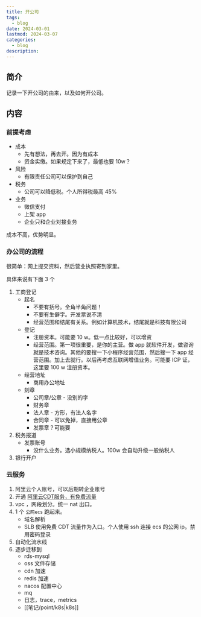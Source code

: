 ```yaml
---
title: 开公司
tags:
  - blog
date: 2024-03-01
lastmod: 2024-03-07
categories:
  - blog
description: 
---
```


## 简介

记录一下开公司的由来，以及如何开公司。

## 内容

### 前提考虑

- 成本
    - 先有想法，再去开。因为有成本
    - 资金实缴。如果规定下来了，最低也要 10w？
- 风险
    - 有限责任公司可以保护到自己
- 税务
    - 公司可以降低税。个人所得税最高 45%
- 业务
    - 微信支付
    - 上架 app
    - 企业只和企业对接业务

成本不高，优势明显。

### 办公司的流程

很简单：网上提交资料，然后营业执照寄到家里。

具体来说有下面 3 个

1. 工商登记
    - 起名
        - 不要有括号。全角半角问题！
        - 不要有生僻字。开发票说不清
        - 经营范围和结尾有关系。例如计算机技术，结尾就是科技有限公司
    - 登记
        - 注册资本。可能要 10 w。低一点比较好，可以增资
        - 经营范围。第一项很重要，是你的主营。做 app 就软件开发，做咨询就是技术咨询。其他的要搜一下小程序经营范围，然后搜一下 app 经营范围。加上去就行。以后再考虑互联网增值业务。可能要 ICP 证，这里要 100 w 注册资本。
    - 经营地址
        - 商用办公地址
    - 刻章
        - 公司章/公章 - 没别的字
        - 财务章
        - 法人章 - 方形，有法人名字
        - 合同章 - 可以免掉，直接用公章
        - 发票章？可能要
2. 税务报道
    - 发票账号
        - 没什么业务。选小规模纳税人。100w 会自动升级一般纳税人
3. 银行开户

### 云服务

1. 阿里云个人账号，可以后期转企业账号
2. 开通 [阿里云CDT服务，有免费流量](https://help.aliyun.com/zh/cdt/product-overview/what-is-cdt)
3. vpc ，网段划分。统一 nat 出口。
4. 1 个 `公网ecs` 跑起来。
    - 域名解析
    - SLB 使用免费 CDT 流量作为入口。个人使用 ssh 连接 ecs 的公网 ip。禁用密码登录
5. 自动化流水线
6. 逐步迁移到
    - rds-mysql
    - oss 文件存储
    - cdn 加速
    - redis 加速
    - nacos 配置中心
    - mq
    - 日志，trace，metrics
    - [[笔记/point/k8s|k8s]]
